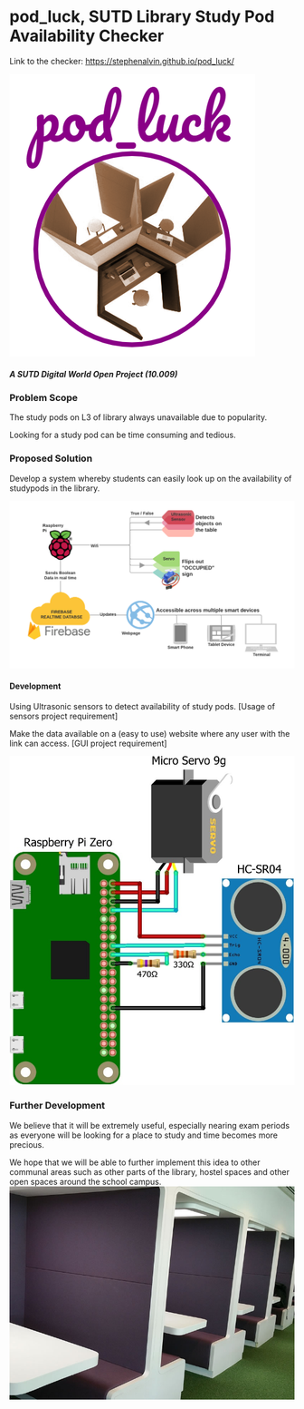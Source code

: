 # pod_luck, SUTD Library Study Pod Availability Checker
Link to the checker: https://stephenalvin.github.io/pod_luck/

![alt text](https://github.com/StephenAlvin/pod_luck/blob/master/podluck.PNG)
##### A SUTD Digital World Open Project (10.009)

### Problem Scope
The study pods on L3 of library always unavailable due to popularity.

Looking for a study pod can be time consuming and tedious.

### Proposed Solution
Develop a system whereby students can easily look up on the availability of studypods in the library.

![alt text](https://github.com/StephenAlvin/pod_luck/blob/master/System%20Layout.png)

#### Development
Using Ultrasonic sensors to detect availability of study pods. [Usage of sensors project requirement]

Make the data available on a (easy to use) website where any user with the link can access. [GUI project requirement]

![alt text](https://github.com/StephenAlvin/pod_luck/blob/master/Hardware%20%26%20Wiring.jpg)

### Further Development
We believe that it will be extremely useful, especially nearing exam periods as everyone will be looking for a place to study and time becomes more precious.

We hope that we will be able to further implement this idea to other communal areas such as other parts of the library, hostel spaces and other open spaces around the school campus. 
![alt text](https://github.com/StephenAlvin/pod_luck/blob/master/Lib%20Study%20Pod.jpg)
